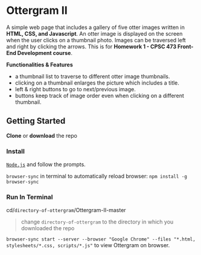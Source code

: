# Ottergram II

A simple web page that includes a gallery of five otter images written in **HTML, CSS, and Javascript**. An otter image is displayed on the screen when the user clicks on a thumbnail photo. Images can be traversed left and right by clicking the arrows. This is for **Homework 1 - CPSC 473 Front-End Development course**.

**Functionalities & Features**
+ a thumbnail list to traverse to different otter image thumbnails.
+ clicking on a thumbnail enlarges the picture which includes a title.
+ left & right buttons to go to next/previous image.
+ buttons keep track of image order even when clicking on a different thumbnail.

## Getting Started

**Clone** or **download** the repo

### Install
  [`Node.js`](https://nodejs.org/en/) and follow the prompts.

  `browser-sync` in terminal to automatically reload browser: `npm install -g browser-sync`

### Run In Terminal
cd/`directory-of-ottergram`/Ottergram-II-master
> change `directory-of-ottergram` to the directory in which you downloaded the repo

`browser-sync start --server --browser "Google Chrome" --files "*.html, stylesheets/*.css, scripts/*.js"` to view Ottergram on browser.
